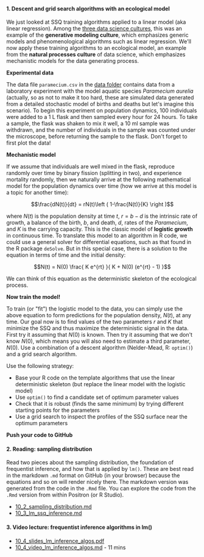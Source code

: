 #### 1. Descent and grid search algorithms with an ecological model

We just looked at SSQ training algorithms applied to a linear model (aka linear regression). Among the [three data science cultures](01_1_slides_thu_intro_welcome.pdf), this was an example of the **generative modeling culture**, which emphasizes generic models and phenomenological algorithms such as linear regression. We'll now apply these training algorithms to an ecological model, an example from the **natural processes culture** of data science, which emphasizes mechanistic models for the data generating process.



**Experimental data**

The data file `paramecium.csv` in the [data folder](/data) contains data from a laboratory experiment with the model aquatic species *Paramecium aurelia* (actually, so as not to make it too hard, these are simulated data generated from a detailed stochastic model of births and deaths but let's imagine this scenario). To begin this experiment on population dynamics, 100 individuals were added to a 1 L flask and then sampled every hour for 24 hours. To take a sample, the flask was shaken to mix it well, a 10 ml sample was withdrawn, and the number of individuals in the sample was counted under the microscope, before returning the sample to the flask. Don't forget to first plot the data!



**Mechanistic model**

If we assume that individuals are well mixed in the flask, reproduce randomly over time by binary fission (splitting in two), and experience mortality randomly, then we naturally arrive at the following mathematical model for the population dynamics over time (how we arrive at this model is a topic for another time):

$$\frac{dN(t)}{dt} = rN(t)\left ( 1-\frac{N(t)}{K} \right )$$

where $N(t)$ is the population density at time $t$, $r = b - d$ is the intrinsic rate of growth, a balance of the birth, $b$, and death, $d$, rates of the *Paramecium*, and $K$ is the carrying capacity. This is the classic model of **logistic growth** in continuous time. To translate this model to an algorithm in R code, we could use a general solver for differential equations, such as that found in the R package `deSolve`. But in this special case, there is a solution to the equation in terms of time and the initial density:

$$N(t) = N(0) \frac{ K e^{rt} }{ K + N(0) (e^{rt} - 1) }$$

We can think of this equation as the deterministic skeleton of the ecological process.


**Now train the model!**

To train (or "fit") the logistic model to the data, you can simply use the above equation to form predictions for the population density, $N(t)$, at any time. Our goal now is to find values of the two parameters $r$ and $K$ that minimize the SSQ and thus maximize the deterministic signal in the data. First try it assuming that $N(0)$ is known. Then try it assuming that we don't know $N(0)$, which means you will also need to estimate a third parameter, $N(0)$. Use a combination of a descent algorithm (Nelder-Mead, R: `optim()`) and a grid search algorithm.

Use the following strategy:
* Base your R code on the template algorithms that use the linear deterministic skeleton (but replace the linear model with the logistic model)
* Use `optim()` to find a candidate set of optimum parameter values
* Check that it is robust (finds the same minimum) by trying different starting points for the parameters
* Use a grid search to inspect the profiles of the SSQ surface near the optimum parameters

**Push your code to GitHub**


#### 2. Reading: sampling distribution

Read two pieces about the sampling distribution, the foundation of frequentist inference, and how that is applied by `lm()`. These are best read in the markdown `.md` format on GitHub (in your browser) because the equations and so on will render nicely there. The markdown version was generated from the code in the `.Rmd` file. You can explore the code from the `.Rmd` version from within Positron (or R Studio).

   * [10_2_sampling_distribution.md](10_2_sampling_distribution.md)
   * [10_3_lm_ssq_inference.md](10_3_lm_ssq_inference.md)


#### 3. Video lecture: frequentist inference algorithms in lm()

   * [10_4_slides_lm_inference_algos.pdf](10_4_slides_lm_inference_algos.pdf)
   * [10_4_video_lm_inference_algos.md](10_4_video_lm_inference_algos.md) - 11 mins


